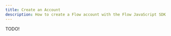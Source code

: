 ```yaml
---
title: Create an Account
description: How to create a Flow account with the Flow JavaScript SDK
---
```


TODO!
